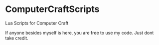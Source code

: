 # ComputerCraftScripts
Lua Scripts for Computer Craft

If anyone besides myself is here, you are free to use my code. Just dont take credit.
